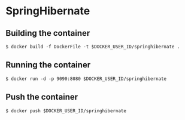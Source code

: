 # SpringHibernate

## Building the container
` $ docker build -f DockerFile -t $DOCKER_USER_ID/springhibernate . `

## Running the container
` $ docker run -d -p 9090:8080 $DOCKER_USER_ID/springhibernate `

## Push the container
` $ docker push $DOCKER_USER_ID/springhibernate `
